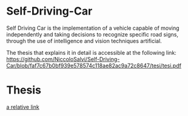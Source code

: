 # Self-Driving-Car
Self Driving Car is the implementation of a vehicle capable of moving independently and taking decisions to recognize specific road signs, through the use of intelligence and vision techniques artificial.

The thesis that explains it in detail is accessible at the following link: https://github.com/NiccoloSalvi/Self-Driving-Car/blob/faf7c67b0bf939e578574c118ae82ac9a72c8647/tesi/tesi.pdf

# Thesis
[a relative link](tesi/tesi.pdf)
